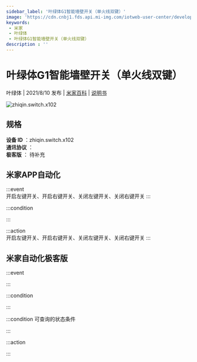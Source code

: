 ```yaml
---
sidebar_label: '叶绿体G1智能墙壁开关（单火线双键）'
image: 'https://cdn.cnbj1.fds.api.mi-img.com/iotweb-user-center/developer_1679047956215DaNGEE0g.png?GalaxyAccessKeyId=AKVGLQWBOVIRQ3XLEW&Expires=9223372036854775807&Signature=IP5WKm54nXbnc9KY4NPhTUNy43U='
keywords: 
 - 米家
 - 叶绿体
 - 叶绿体G1智能墙壁开关（单火线双键）
description : ''
---
```

# 叶绿体G1智能墙壁开关（单火线双键）

叶绿体 | 2021/8/10 发布 | [米家百科](https://home.mi.com/webapp/content/baike/product/index.html?model=zhiqin.switch.x102) | [说明书](https://home.mi.com/views/introduction.html?model=zhiqin.switch.x102&region=cn)

![zhiqin.switch.x102](https://cdn.cnbj1.fds.api.mi-img.com/iotweb-user-center/developer_1679047956215DaNGEE0g.png?GalaxyAccessKeyId=AKVGLQWBOVIRQ3XLEW&Expires=9223372036854775807&Signature=IP5WKm54nXbnc9KY4NPhTUNy43U=)

## 规格  
> 
**设备 ID** ：zhiqin.switch.x102  
**通讯协议** ：  
**极客版**  ： 待补充 


## 米家APP自动化  

:::event  
开启左键开关、开启右键开关、关闭左键开关、关闭右键开关
:::

:::condition  

:::

:::action   
开启左键开关、开启右键开关、关闭左键开关、关闭右键开关
:::

## 米家自动化极客版  

:::event  

:::

:::condition  

:::

:::condition 可查询的状态条件  

:::

:::action  

:::

        
